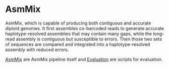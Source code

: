 # AsmMix

AsmMix, which is capable of producing both contiguous and accurate diploid genomes. It first assembles co-barcoded reads to generate accurate haplotype-resolved assemblies that may contain many gaps, while the long-read assembly is contiguous but susceptible to errors. Then those two sets of sequences are compared and integrated into a haplotype-resolved assembly with reduced errors. 

[AsmMix](https://github.com/BGI-biotools/AsmMix/tree/main/AsmMix) are AsmMix pipeline itself and [Evaluation](https://github.com/BGI-biotools/AsmMix/tree/main/Evaluation) are scripts for evaluation.
